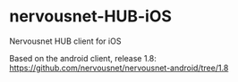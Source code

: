 # nervousnet-HUB-iOS
Nervousnet HUB client for iOS

Based on the android client, release 1.8: https://github.com/nervousnet/nervousnet-android/tree/1.8
